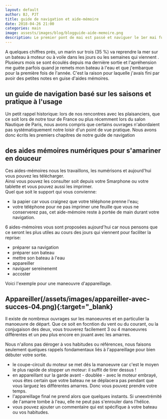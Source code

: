 ```yaml
---
layout: default
author: BJ, PJT
title: guide de navigation et aide-mémoire
date: 2018-04-26 21:00
categories: main
image: assests/images/blog/blogguide-aide-memoire.png
description: Le premier pont de mai est passé et naviguer le 1er mai fut un grand moment de plaisir.  Ce w-e, je repartirai en ballade et d'autres vont reprendre la mer après une longue période d'hibernation nautique.  Alors nous avons rédigé à cette intention un guide de naivgation et quelques aides mémoires pour reprendre les bonnes habitudes et éviter l'accident bête.
---
```

A quelques chiffres prés, un marin sur trois (35 %) va reprendre la mer sur un bateau à moteur ou à voile dans les jours ou les semaines qui viennent .  Plusieurs mois se sont écoulés depuis ma dernière sortie et l'apréhension me guète parfois quand je remets mon bateau à l'eau et que j'embarque pour la première fois de l'année.  C'est la raison pour laquelle j'avais fini par avoir des petites notes en guise d'aides mémoires.
<!--break-->
## un guide de navigation basé sur les saisons et pratique à l'usage
Un petit rappel historique: lors de nos rencontres avec les plaisanciers, que ce soit lors de notre tour de France ou plus récemment lors du salon Nautique de Paris, nous avons compris que certains ouvrages n'abordaient pas systématiquement notre loisir d'un point de vue pratique.  Nous avons donc écrits les premiers chapitres de notre guide de navigation



## des aides mémoires numériques pour s'amariner en douceur
Ces aides-mémoires nous les travaillons, les numérisons et aujourd'hui vous pouvez les télécharger.  
Ainsi vous pouvez les consulter soit depuis votre Smarphone ou votre tablette et vous pouvez aussi les imprimer.  
Quel que soit le support qui vous convienne: 
- la papier car vous craignez que votre téléphone prenne l'eau;
- votre téléphone pour ne pas imprimer une feuille que vous ne conserverez pas,
cet aide-mémoire reste à portée de main durant votre navigation.

6 aides-mémoires vous sont proposées aujourd'hui car nous pensons que ce seront les plus utiles au cours des jours qui viennent pour faciliter la reprise:
- préparer sa navigation
- préparer son bateau
- mettre son bateau à l'eau
- appareiller
- naviguer sereinenemt
- accoster

Voici l'exemple pour une maneouvre d'appareillage.

## Appareiller(/assets/images/appareiller-avec-succes-04.png){:target="_blank}
Il existe de nombreux ouvrages sur les manoeuvres et en particulier la manoeuvre de départ. Que ce soit en focntion du vent ou du courant, ou la conjugaison des deux, vous trouverez facilement 3 ou 4 manoeuvres différentes et un peu plus encore en jouant avec les amarres.

Nous n'allons pas déroger à vos habitudes ou références, nous faisons seulement quelques rappels fondamentaux liés à l'appareillage pour bien débuter votre sortie.
- le coupe-circuit du moteur se met dés la manoeuvre car c'est le moyen le plus rapide de stopper un moteur: il suffit de tirer dessus !
- en appareillant sur la garde avant - doublée - avec le moteur embrayé, vous êtes certain que votre bateau ne se déplacera pas pendant que vous larguez les différentes amarres.  Donc vous pouvez prendre votre temps.
- l'appareillage final ne prend alors que quelques instants.  Si uneextrémité de l'amarre tombe à l'eau, elle ne peut pas s'enrouler dans l'hélice.
- vous pouvez ajouter un commentaire qui est spécifique à votre bateau ou vos habitudes.